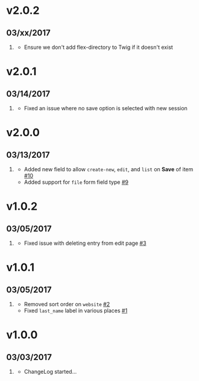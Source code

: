 # v2.0.2
##  03/xx/2017

1. [](#bugfix)
    * Ensure we don't add flex-directory to Twig if it doesn't exist

# v2.0.1
##  03/14/2017

1. [](#bugfix)
    * Fixed an issue where no save option is selected with new session

# v2.0.0
##  03/13/2017

1. [](#new)
    * Added new field to allow `create-new`, `edit`, and `list` on **Save** of item [#10](https://github.com/trilbymedia/grav-plugin-flex-directory/issues/10)
    * Added support for `file` form field type [#9](https://github.com/trilbymedia/grav-plugin-flex-directory/issues/9)

# v1.0.2
##  03/05/2017

1. [](#bugfix)
    * Fixed issue with deleting entry from edit page [#3](https://github.com/trilbymedia/grav-plugin-flex-directory/issues/3)

# v1.0.1
##  03/05/2017

1. [](#bugfix)
    * Removed sort order on `website` [#2](https://github.com/trilbymedia/grav-plugin-flex-directory/issues/2)
    * Fixed `last_name` label in various places [#1](https://github.com/trilbymedia/grav-plugin-flex-directory/pull/1)

# v1.0.0
##  03/03/2017

1. [](#new)
    * ChangeLog started...
